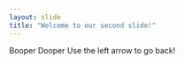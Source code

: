 ```yaml
---
layout: slide
title: "Welcome to our second slide!"
---
```

Booper Dooper
Use the left arrow to go back!
